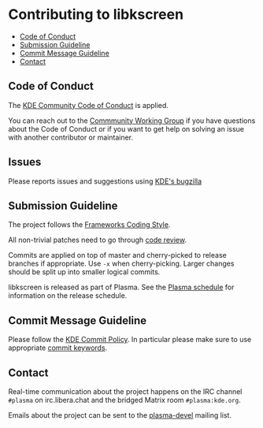 # Contributing to libkscreen

 - [Code of Conduct](#code-of-conduct)
 - [Submission Guideline](#submission-guideline)
 - [Commit Message Guideline](#commit-message-guideline)
 - [Contact](#contact)

## Code of Conduct
The [KDE Community Code of Conduct][kde-coc] is applied.

You can reach out to the [Commmunity Working Group][community-working-group] if you have questions about the Code of Conduct or if you want to get help on solving an issue with another contributor or maintainer.

## Issues
Please reports issues and suggestions using [KDE's bugzilla][bugzilla]

## Submission Guideline
The project follows the [Frameworks Coding Style][frameworks-style].

All non-trivial patches need to go through [code review][gitlab-reviews].

Commits are applied on top of master and cherry-picked to release branches if appropriate. Use `-x` when cherry-picking. Larger changes should be split up into smaller logical commits.

libkscreen is released as part of Plasma. See the [Plasma schedule][plasma-schedule] for information on the release schedule.

## Commit Message Guideline
Please follow the [KDE Commit Policy][commit-policy]. In particular please make sure to use appropriate [commit keywords][commit-policy-keywords].

## Contact
Real-time communication about the project happens on the IRC channel `#plasma` on irc.libera.chat and the bridged Matrix room `#plasma:kde.org`.

Emails about the project can be sent to the [plasma-devel][plasma-devel] mailing list.

[kde-coc]: https://kde.org/code-of-conduct
[community-working-group]: https://ev.kde.org/workinggroups/cwg.php
[frameworks-style]: https://community.kde.org/Policies/Frameworks_Coding_Style
[gitlab-reviews]: https://invent.kde.org/plasma/kscreen
[plasma-schedule]: https://community.kde.org/Schedules/Plasma_5
[commit-policy]: https://community.kde.org/Policies/Commit_Policy
[bugzilla]: https://bugs.kde.org/describecomponents.cgi?product=KScreen
[commit-policy-keywords]: https://community.kde.org/Policies/Commit_Policy#Special_keywords_in_GIT_and_SVN_log_messages
[plasma-devel]: https://mail.kde.org/mailman/listinfo/plasma-devel
